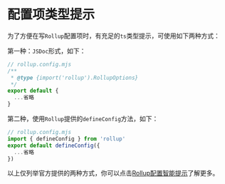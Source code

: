# 配置项类型提示
为了方便在写`Rollup`配置项时，有充足的`ts`类型提示，可使用如下两种方式：

第一种：`JSDoc`形式，如下：
```js
// rollup.config.mjs
/**
 * @type {import('rollup').RollupOptions}
 */
export default {
  ...省略
}
```

第二种，使用`Rollup`提供的`defineConfig`方法，如下：
```js
// rollup.config.mjs
import { defineConfig } from 'rollup'
export default defineConfig({
  ...省略
})
```

以上仅列举官方提供的两种方式，你可以点击[Rollup配置智能提示](https://cn.rollupjs.org/command-line-interface/#config-intellisense)了解更多。